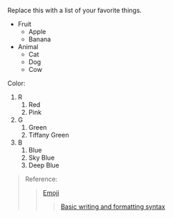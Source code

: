 Replace this with a list of your favorite things.
* Fruit
  * Apple
  * Banana
* Animal
  * Cat
  * Dog
  * Cow

Color:
1. R
   1. Red
   2. Pink
2. G
   1. Green
   2. Tiffany Green
3. B
   1. Blue
   2. Sky Blue
   3. Deep Blue
   
> Reference:
>> [Emoji](https://gist.github.com/rxaviers/7360908)
>>> [Basic writing and formatting syntax](https://docs.github.com/en/github/writing-on-github/basic-writing-and-formatting-syntax)
